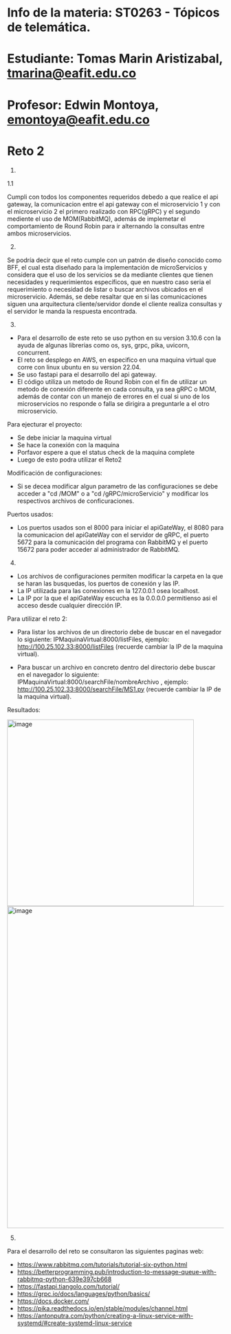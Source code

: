 # Info de la materia: ST0263 - Tópicos de telemática.
# Estudiante: Tomas Marin Aristizabal, tmarina@eafit.edu.co
# Profesor: Edwin Montoya, emontoya@eafit.edu.co
# Reto 2

1.
1.1

Cumpli con todos los componentes requeridos debedo a que realice el api gateway, la comunicacion entre el api gateway con el microservicio 1 y con el microservicio 2 
el primero realizado con RPC(gRPC) y el segundo mediente el uso de MOM(RabbitMQ), además de implemetar el comportamiento de Round Robin para ir alternando la consultas entre ambos microservicios.

2.

Se podría decir que el reto cumple con un patrón de diseño conocido como BFF, el cual esta diseñado para la implementación de microServicios y considera que el uso de los servicios se da mediante clientes que tienen necesidades y requerimientos específicos, que en nuestro caso seria el requerimiento o necesidad de listar o buscar archivos ubicados en el microservicio. Además, se debe resaltar que en si las comunicaciones siguen una arquitectura cliente/servidor donde el cliente realiza consultas y el servidor le manda la respuesta encontrada.

3.

* Para el desarrollo de este reto se uso python en su version 3.10.6 con la ayuda de algunas librerias como os, sys, grpc, pika, uvicorn, concurrent.
* El reto se desplego en AWS, en especifico en una maquina virtual que corre con linux ubuntu en su version 22.04.
* Se uso fastapi para el desarrollo del api gateway.
* El código utiliza un metodo de Round Robin con el fin de utilizar un metodo de conexión diferente en cada consulta, ya sea gRPC o MOM, además de contar con un manejo de errores en el cual si uno de los microservicios no responde o falla se dirigira a preguntarle a el otro microservicio.

Para ejecturar el proyecto:

* Se debe iniciar la maquina virtual
* Se hace la conexión con la maquina
* Porfavor espere a que el status check de la maquina complete
* Luego de esto podra utilizar el Reto2

Modificación de configuraciones:

* Si se decea modificar algun parametro de las configuraciones se debe acceder a  "cd /MOM" o a "cd /gRPC/microServicio" y modificar los respectivos archivos
de conficuraciones.

Puertos usados:

* Los puertos usados son el 8000 para iniciar el apiGateWay, el 8080 para la comunicacion del apiGateWay con el servidor de gRPC, el puerto 5672 para la comunicación del programa con RabbitMQ y el puerto 15672 para poder acceder al administrador de RabbitMQ. 

4.

* Los archivos de configuraciones permiten modificar la carpeta en la que se haran las busquedas, los puertos de conexión y las IP.
* La IP utilizada para las conexiones en la 127.0.0.1 osea localhost.
* La IP por la que el apiGateWay escucha es la 0.0.0.0 permitienso asi el acceso desde cualquier dirección IP.

Para utilizar el reto 2:

* Para listar los archivos de un directorio debe de buscar en el navegador lo siguiente: IPMaquinaVirtual:8000/listFiles, ejemplo: http://100.25.102.33:8000/listFiles (recuerde cambiar la IP de la maquina virtual).

* Para buscar un archivo en concreto dentro del directorio debe buscar en el navegador lo siguiente: IPMaquinaVirtual:8000/searchFile/nombreArchivo , ejemplo: http://100.25.102.33:8000/searchFile/MS1.py (recuerde cambiar la IP de la maquina virtual).

Resultados:

<img width="434" alt="image" src="https://user-images.githubusercontent.com/68928376/222937514-2cbbac1b-2b46-471b-989c-05c3d6dd3cbc.png">
<img width="749" alt="image" src="https://user-images.githubusercontent.com/68928376/222937519-74d50df4-9b4f-42ac-9773-1c22f6e31c02.png">

5.

Para el desarrollo del reto se consultaron las siguientes paginas web:

* https://www.rabbitmq.com/tutorials/tutorial-six-python.html
* https://betterprogramming.pub/introduction-to-message-queue-with-rabbitmq-python-639e397cb668
* https://fastapi.tiangolo.com/tutorial/
* https://grpc.io/docs/languages/python/basics/
* https://docs.docker.com/
* https://pika.readthedocs.io/en/stable/modules/channel.html
* https://antonputra.com/python/creating-a-linux-service-with-systemd/#create-systemd-linux-service
